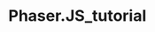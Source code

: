 # Phaser.JS_tutorial

[logo]: https://raw.githubusercontent.com/judlup/Phaser.JS_tutorial/master/Captura%20de%20pantalla%20de%202019-06-28%2001-26-08.png "Puntaje judlup"